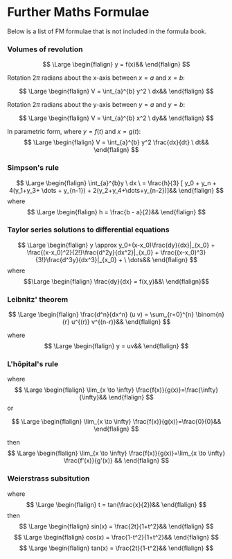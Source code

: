 # Further Maths Formulae

Below is a list of FM formulae that is not included in the formula book. 

### Volumes of revolution

$$
\Large
\begin{flalign}
y = f(x)&&
\end{flalign}
$$

Rotation $2\pi$ radians about the x-axis between $x = a$ and $x = b$:

$$
\Large
\begin{flalign}
V = \int_{a}^{b} y^2 \ dx&&
\end{flalign}
$$

Rotation $2\pi$ radians about the y-axis between $y = a$ and $y = b$:

$$
\Large
\begin{flalign}
V = \int_{a}^{b} x^2 \ dy&&
\end{flalign}
$$

In parametric form, where $y = f(t)$ and $x = g(t)$:
$$
\Large
\begin{flalign}
V = \int_{a}^{b} y^2 \frac{dx}{dt} \ dt&&
\end{flalign}
$$

### Simpson's rule

$$
\Large
\begin{flalign}
\int_{a}^{b}y \ dx \ = \frac{h}{3} [ y_0 + y_n + 4(y_1+y_3+ \dots + y_{n-1}) + 2(y_2+y_4+\dots+y_{n-2})]&&
\end{flalign}
$$
where 
$$
\Large
\begin{flalign}
h = \frac{b - a}{2}&&
\end{flalign}
$$

### Taylor series solutions to differential equations

$$
\Large
\begin{flalign}
y \approx y_0+(x-x_0)\frac{dy}{dx}|_{x_0} + \frac{(x-x_0)^2}{2!}\frac{d^2y}{dx^2}|_{x_0} + \frac{(x-x_0)^3}{3!}\frac{d^3y}{dx^3}|_{x_0}  + \ \dots&& \end{flalign}
$$
where
$$\Large \begin{flalign} \frac{dy}{dx} = f(x,y)&&\ \end{flalign}$$

### Leibnitz' theorem

$$
\Large
\begin{flalign}
\frac{d^n}{dx^n} (u v) = \sum_{r=0}^{n} \binom{n}{r} u^{(r)} v^{(n-r)}&&
\end{flalign}
$$

where
$$
\Large
\begin{flalign}
y = uv&&
\end{flalign}
$$

### L'hôpital's rule

where
$$
\Large
\begin{flalign}
\lim_{x \to \infty} \frac{f(x)}{g(x)}=\frac{\infty}{\infty}&&
\end{flalign}
$$
or

$$
\Large
\begin{flalign}
\lim_{x \to \infty} \frac{f(x)}{g(x)}=\frac{0}{0}&&
\end{flalign}
$$

then
$$
\Large
\begin{flalign}
\lim_{x \to \infty} \frac{f(x)}{g(x)}=\lim_{x \to \infty} \frac{f'(x)}{g'(x)}
&&
\end{flalign}
$$
### Weierstrass subsitution

where $$
\Large
\begin{flalign}
t = tan(\frac{x}{2})&&
\end{flalign}
$$then
$$
\Large
\begin{flalign}
sin(x) = \frac{2t}{1+t^2}&&
\end{flalign}
$$$$
\Large
\begin{flalign}
cos(x) = \frac{1-t^2}{1+t^2}&&
\end{flalign}
$$
$$
\Large
\begin{flalign}
tan(x) = \frac{2t}{1-t^2}&&
\end{flalign}
$$